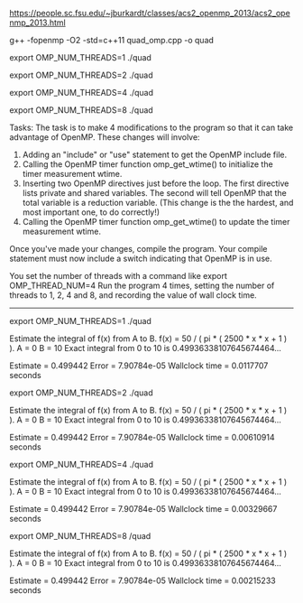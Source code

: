 https://people.sc.fsu.edu/~jburkardt/classes/acs2_openmp_2013/acs2_openmp_2013.html


g++ -fopenmp -O2 -std=c++11 quad_omp.cpp -o quad


export OMP_NUM_THREADS=1
./quad

export OMP_NUM_THREADS=2
./quad

export OMP_NUM_THREADS=4
./quad

export OMP_NUM_THREADS=8
./quad


Tasks:
The task is to make 4 modifications to the program so that it can take advantage of OpenMP. These changes will involve:
1. Adding an "include" or "use" statement to get the OpenMP include file.
2. Calling the OpenMP timer function omp_get_wtime() to initialize the timer measurement wtime.
3. Inserting two OpenMP directives just before the loop. The first directive lists private and shared
variables. The second will tell OpenMP that the total variable is a reduction variable. (This change
is the the hardest, and most important one, to do correctly!)
4. Calling the OpenMP timer function omp_get_wtime() to update the timer measurement wtime.

Once you've made your changes, compile the program. Your compile statement must now include a switch indicating that OpenMP is in use. 

You set the number of threads with a command like
export OMP_THREAD_NUM=4
Run the program 4 times, setting the number of threads to 1, 2, 4 and 8, and recording the value of wall clock time. 


************************************************************************

 export OMP_NUM_THREADS=1
./quad 

  Estimate the integral of f(x) from A to B.
  f(x) = 50 / ( pi * ( 2500 * x * x + 1 ) ).
  A = 0
  B = 10
  Exact integral from 0 to 10 is 0.49936338107645674464...

  Estimate = 0.499442
  Error    = 7.90784e-05
  Wallclock time = 0.0117707 seconds
  
  
export OMP_NUM_THREADS=2
./quad 

  Estimate the integral of f(x) from A to B.
  f(x) = 50 / ( pi * ( 2500 * x * x + 1 ) ).
  A = 0
  B = 10
  Exact integral from 0 to 10 is 0.49936338107645674464...

  Estimate = 0.499442
  Error    = 7.90784e-05
  Wallclock time = 0.00610914 seconds
  
export OMP_NUM_THREADS=4
./quad 

  Estimate the integral of f(x) from A to B.
  f(x) = 50 / ( pi * ( 2500 * x * x + 1 ) ).
  A = 0
  B = 10
  Exact integral from 0 to 10 is 0.49936338107645674464...

  Estimate = 0.499442
  Error    = 7.90784e-05
  Wallclock time = 0.00329667 seconds
  

export OMP_NUM_THREADS=8
/quad 


  Estimate the integral of f(x) from A to B.
  f(x) = 50 / ( pi * ( 2500 * x * x + 1 ) ).
  A = 0
  B = 10
  Exact integral from 0 to 10 is 0.49936338107645674464...

  Estimate = 0.499442
  Error    = 7.90784e-05
  Wallclock time = 0.00215233 seconds



